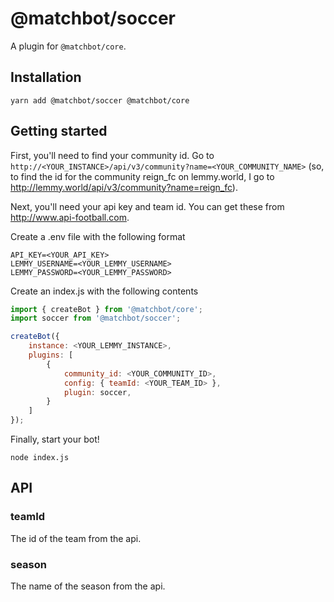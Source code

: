 # @matchbot/soccer

A plugin for `@matchbot/core`.

## Installation

```shell
yarn add @matchbot/soccer @matchbot/core
```

## Getting started

First, you'll need to find your community id. Go to `http://<YOUR_INSTANCE>/api/v3/community?name=<YOUR_COMMUNITY_NAME>` (so, to find the id for the community reign_fc on lemmy.world, I go to <http://lemmy.world/api/v3/community?name=reign_fc>).

Next, you'll need your api key and team id. You can get these from <http://www.api-football.com>.

Create a .env file with the following format

```env
API_KEY=<YOUR_API_KEY>
LEMMY_USERNAME=<YOUR_LEMMY_USERNAME>
LEMMY_PASSWORD=<YOUR_LEMMY_PASSWORD>
```

Create an index.js with the following contents

```javascript
import { createBot } from '@matchbot/core';
import soccer from '@matchbot/soccer';

createBot({
    instance: <YOUR_LEMMY_INSTANCE>,
    plugins: [
        {
            community_id: <YOUR_COMMUNITY_ID>,
            config: { teamId: <YOUR_TEAM_ID> },
            plugin: soccer,
        }
    ]
});
```

Finally, start your bot!

```shell
node index.js
```

## API

### teamId

The id of the team from the api.

### season

The name of the season from the api.
